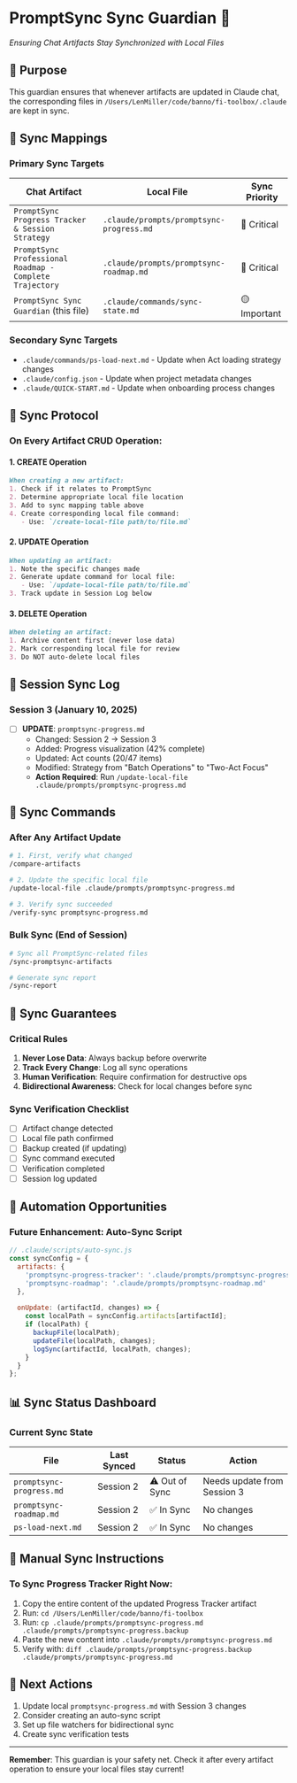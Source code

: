 # PromptSync Sync Guardian 🔄
*Ensuring Chat Artifacts Stay Synchronized with Local Files*

## 🎯 Purpose
This guardian ensures that whenever artifacts are updated in Claude chat, the corresponding files in `/Users/LenMiller/code/banno/fi-toolbox/.claude` are kept in sync.

## 📁 Sync Mappings

### Primary Sync Targets
| Chat Artifact | Local File | Sync Priority |
|--------------|------------|---------------|
| `PromptSync Progress Tracker & Session Strategy` | `.claude/prompts/promptsync-progress.md` | 🔴 Critical |
| `PromptSync Professional Roadmap - Complete Trajectory` | `.claude/prompts/promptsync-roadmap.md` | 🔴 Critical |
| `PromptSync Sync Guardian` (this file) | `.claude/commands/sync-state.md` | 🟡 Important |

### Secondary Sync Targets
- `.claude/commands/ps-load-next.md` - Update when Act loading strategy changes
- `.claude/config.json` - Update when project metadata changes
- `.claude/QUICK-START.md` - Update when onboarding process changes

## 🔄 Sync Protocol

### On Every Artifact CRUD Operation:

#### 1. CREATE Operation
```markdown
When creating a new artifact:
1. Check if it relates to PromptSync
2. Determine appropriate local file location
3. Add to sync mapping table above
4. Create corresponding local file command:
   - Use: `/create-local-file path/to/file.md`
```

#### 2. UPDATE Operation  
```markdown
When updating an artifact:
1. Note the specific changes made
2. Generate update command for local file:
   - Use: `/update-local-file path/to/file.md`
3. Track update in Session Log below
```

#### 3. DELETE Operation
```markdown
When deleting an artifact:
1. Archive content first (never lose data)
2. Mark corresponding local file for review
3. Do NOT auto-delete local files
```

## 📝 Session Sync Log

### Session 3 (January 10, 2025)
- [ ] **UPDATE**: `promptsync-progress.md` 
  - Changed: Session 2 → Session 3
  - Added: Progress visualization (42% complete)
  - Updated: Act counts (20/47 items)
  - Modified: Strategy from "Batch Operations" to "Two-Act Focus"
  - **Action Required**: Run `/update-local-file .claude/prompts/promptsync-progress.md`

## 🚨 Sync Commands

### After Any Artifact Update
```bash
# 1. First, verify what changed
/compare-artifacts

# 2. Update the specific local file
/update-local-file .claude/prompts/promptsync-progress.md

# 3. Verify sync succeeded
/verify-sync promptsync-progress.md
```

### Bulk Sync (End of Session)
```bash
# Sync all PromptSync-related files
/sync-promptsync-artifacts

# Generate sync report
/sync-report
```

## 🔐 Sync Guarantees

### Critical Rules
1. **Never Lose Data**: Always backup before overwrite
2. **Track Every Change**: Log all sync operations
3. **Human Verification**: Require confirmation for destructive ops
4. **Bidirectional Awareness**: Check for local changes before sync

### Sync Verification Checklist
- [ ] Artifact change detected
- [ ] Local file path confirmed
- [ ] Backup created (if updating)
- [ ] Sync command executed
- [ ] Verification completed
- [ ] Session log updated

## 🤖 Automation Opportunities

### Future Enhancement: Auto-Sync Script
```javascript
// .claude/scripts/auto-sync.js
const syncConfig = {
  artifacts: {
    'promptsync-progress-tracker': '.claude/prompts/promptsync-progress.md',
    'promptsync-roadmap': '.claude/prompts/promptsync-roadmap.md'
  },
  
  onUpdate: (artifactId, changes) => {
    const localPath = syncConfig.artifacts[artifactId];
    if (localPath) {
      backupFile(localPath);
      updateFile(localPath, changes);
      logSync(artifactId, localPath, changes);
    }
  }
};
```

## 📊 Sync Status Dashboard

### Current Sync State
| File | Last Synced | Status | Action |
|------|-------------|--------|--------|
| `promptsync-progress.md` | Session 2 | ⚠️ Out of Sync | Needs update from Session 3 |
| `promptsync-roadmap.md` | Session 2 | ✅ In Sync | No changes |
| `ps-load-next.md` | Session 2 | ✅ In Sync | No changes |

## 🔄 Manual Sync Instructions

### To Sync Progress Tracker Right Now:
1. Copy the entire content of the updated Progress Tracker artifact
2. Run: `cd /Users/LenMiller/code/banno/fi-toolbox`
3. Run: `cp .claude/prompts/promptsync-progress.md .claude/prompts/promptsync-progress.backup`
4. Paste the new content into `.claude/prompts/promptsync-progress.md`
5. Verify with: `diff .claude/prompts/promptsync-progress.backup .claude/prompts/promptsync-progress.md`

## 🎯 Next Actions
1. Update local `promptsync-progress.md` with Session 3 changes
2. Consider creating an auto-sync script
3. Set up file watchers for bidirectional sync
4. Create sync verification tests

---

**Remember**: This guardian is your safety net. Check it after every artifact operation to ensure your local files stay current!